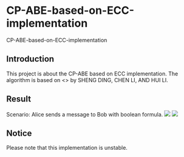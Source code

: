 # CP-ABE-based-on-ECC-implementation
CP-ABE-based-on-ECC-implementation

## Introduction
This project is about the CP-ABE based on ECC implementation. The algorithm is based on <<A Novel Efficient Pairing-Free CP-ABE Based on Elliptic Curve Cryptography for IoT>> by SHENG DING, CHEN LI, AND HUI LI.

## Result
Scenario: Alice sends a message to Bob with boolean formula.
<img src="imgs/Alice.PNG" />
<img src="imgs/Bob.PNG" />
  
## Notice
Please note that this implementation is unstable. 
